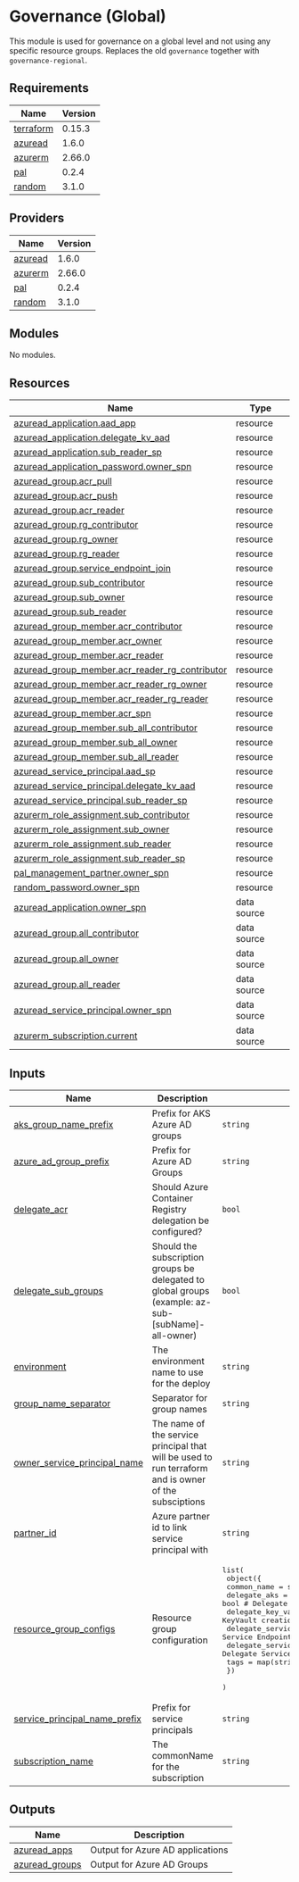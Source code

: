 # Governance (Global)

This module is used for governance on a global level and not using any specific resource groups. Replaces the old `governance` together with `governance-regional`.

## Requirements

| Name | Version |
|------|---------|
| <a name="requirement_terraform"></a> [terraform](#requirement\_terraform) | 0.15.3 |
| <a name="requirement_azuread"></a> [azuread](#requirement\_azuread) | 1.6.0 |
| <a name="requirement_azurerm"></a> [azurerm](#requirement\_azurerm) | 2.66.0 |
| <a name="requirement_pal"></a> [pal](#requirement\_pal) | 0.2.4 |
| <a name="requirement_random"></a> [random](#requirement\_random) | 3.1.0 |

## Providers

| Name | Version |
|------|---------|
| <a name="provider_azuread"></a> [azuread](#provider\_azuread) | 1.6.0 |
| <a name="provider_azurerm"></a> [azurerm](#provider\_azurerm) | 2.66.0 |
| <a name="provider_pal"></a> [pal](#provider\_pal) | 0.2.4 |
| <a name="provider_random"></a> [random](#provider\_random) | 3.1.0 |

## Modules

No modules.

## Resources

| Name | Type |
|------|------|
| [azuread_application.aad_app](https://registry.terraform.io/providers/hashicorp/azuread/1.6.0/docs/resources/application) | resource |
| [azuread_application.delegate_kv_aad](https://registry.terraform.io/providers/hashicorp/azuread/1.6.0/docs/resources/application) | resource |
| [azuread_application.sub_reader_sp](https://registry.terraform.io/providers/hashicorp/azuread/1.6.0/docs/resources/application) | resource |
| [azuread_application_password.owner_spn](https://registry.terraform.io/providers/hashicorp/azuread/1.6.0/docs/resources/application_password) | resource |
| [azuread_group.acr_pull](https://registry.terraform.io/providers/hashicorp/azuread/1.6.0/docs/resources/group) | resource |
| [azuread_group.acr_push](https://registry.terraform.io/providers/hashicorp/azuread/1.6.0/docs/resources/group) | resource |
| [azuread_group.acr_reader](https://registry.terraform.io/providers/hashicorp/azuread/1.6.0/docs/resources/group) | resource |
| [azuread_group.rg_contributor](https://registry.terraform.io/providers/hashicorp/azuread/1.6.0/docs/resources/group) | resource |
| [azuread_group.rg_owner](https://registry.terraform.io/providers/hashicorp/azuread/1.6.0/docs/resources/group) | resource |
| [azuread_group.rg_reader](https://registry.terraform.io/providers/hashicorp/azuread/1.6.0/docs/resources/group) | resource |
| [azuread_group.service_endpoint_join](https://registry.terraform.io/providers/hashicorp/azuread/1.6.0/docs/resources/group) | resource |
| [azuread_group.sub_contributor](https://registry.terraform.io/providers/hashicorp/azuread/1.6.0/docs/resources/group) | resource |
| [azuread_group.sub_owner](https://registry.terraform.io/providers/hashicorp/azuread/1.6.0/docs/resources/group) | resource |
| [azuread_group.sub_reader](https://registry.terraform.io/providers/hashicorp/azuread/1.6.0/docs/resources/group) | resource |
| [azuread_group_member.acr_contributor](https://registry.terraform.io/providers/hashicorp/azuread/1.6.0/docs/resources/group_member) | resource |
| [azuread_group_member.acr_owner](https://registry.terraform.io/providers/hashicorp/azuread/1.6.0/docs/resources/group_member) | resource |
| [azuread_group_member.acr_reader](https://registry.terraform.io/providers/hashicorp/azuread/1.6.0/docs/resources/group_member) | resource |
| [azuread_group_member.acr_reader_rg_contributor](https://registry.terraform.io/providers/hashicorp/azuread/1.6.0/docs/resources/group_member) | resource |
| [azuread_group_member.acr_reader_rg_owner](https://registry.terraform.io/providers/hashicorp/azuread/1.6.0/docs/resources/group_member) | resource |
| [azuread_group_member.acr_reader_rg_reader](https://registry.terraform.io/providers/hashicorp/azuread/1.6.0/docs/resources/group_member) | resource |
| [azuread_group_member.acr_spn](https://registry.terraform.io/providers/hashicorp/azuread/1.6.0/docs/resources/group_member) | resource |
| [azuread_group_member.sub_all_contributor](https://registry.terraform.io/providers/hashicorp/azuread/1.6.0/docs/resources/group_member) | resource |
| [azuread_group_member.sub_all_owner](https://registry.terraform.io/providers/hashicorp/azuread/1.6.0/docs/resources/group_member) | resource |
| [azuread_group_member.sub_all_reader](https://registry.terraform.io/providers/hashicorp/azuread/1.6.0/docs/resources/group_member) | resource |
| [azuread_service_principal.aad_sp](https://registry.terraform.io/providers/hashicorp/azuread/1.6.0/docs/resources/service_principal) | resource |
| [azuread_service_principal.delegate_kv_aad](https://registry.terraform.io/providers/hashicorp/azuread/1.6.0/docs/resources/service_principal) | resource |
| [azuread_service_principal.sub_reader_sp](https://registry.terraform.io/providers/hashicorp/azuread/1.6.0/docs/resources/service_principal) | resource |
| [azurerm_role_assignment.sub_contributor](https://registry.terraform.io/providers/hashicorp/azurerm/2.66.0/docs/resources/role_assignment) | resource |
| [azurerm_role_assignment.sub_owner](https://registry.terraform.io/providers/hashicorp/azurerm/2.66.0/docs/resources/role_assignment) | resource |
| [azurerm_role_assignment.sub_reader](https://registry.terraform.io/providers/hashicorp/azurerm/2.66.0/docs/resources/role_assignment) | resource |
| [azurerm_role_assignment.sub_reader_sp](https://registry.terraform.io/providers/hashicorp/azurerm/2.66.0/docs/resources/role_assignment) | resource |
| [pal_management_partner.owner_spn](https://registry.terraform.io/providers/xenitab/pal/0.2.4/docs/resources/management_partner) | resource |
| [random_password.owner_spn](https://registry.terraform.io/providers/hashicorp/random/3.1.0/docs/resources/password) | resource |
| [azuread_application.owner_spn](https://registry.terraform.io/providers/hashicorp/azuread/1.6.0/docs/data-sources/application) | data source |
| [azuread_group.all_contributor](https://registry.terraform.io/providers/hashicorp/azuread/1.6.0/docs/data-sources/group) | data source |
| [azuread_group.all_owner](https://registry.terraform.io/providers/hashicorp/azuread/1.6.0/docs/data-sources/group) | data source |
| [azuread_group.all_reader](https://registry.terraform.io/providers/hashicorp/azuread/1.6.0/docs/data-sources/group) | data source |
| [azuread_service_principal.owner_spn](https://registry.terraform.io/providers/hashicorp/azuread/1.6.0/docs/data-sources/service_principal) | data source |
| [azurerm_subscription.current](https://registry.terraform.io/providers/hashicorp/azurerm/2.66.0/docs/data-sources/subscription) | data source |

## Inputs

| Name | Description | Type | Default | Required |
|------|-------------|------|---------|:--------:|
| <a name="input_aks_group_name_prefix"></a> [aks\_group\_name\_prefix](#input\_aks\_group\_name\_prefix) | Prefix for AKS Azure AD groups | `string` | `"aks"` | no |
| <a name="input_azure_ad_group_prefix"></a> [azure\_ad\_group\_prefix](#input\_azure\_ad\_group\_prefix) | Prefix for Azure AD Groups | `string` | `"az"` | no |
| <a name="input_delegate_acr"></a> [delegate\_acr](#input\_delegate\_acr) | Should Azure Container Registry delegation be configured? | `bool` | `true` | no |
| <a name="input_delegate_sub_groups"></a> [delegate\_sub\_groups](#input\_delegate\_sub\_groups) | Should the subscription groups be delegated to global groups (example: az-sub-[subName]-all-owner) | `bool` | `true` | no |
| <a name="input_environment"></a> [environment](#input\_environment) | The environment name to use for the deploy | `string` | n/a | yes |
| <a name="input_group_name_separator"></a> [group\_name\_separator](#input\_group\_name\_separator) | Separator for group names | `string` | `"-"` | no |
| <a name="input_owner_service_principal_name"></a> [owner\_service\_principal\_name](#input\_owner\_service\_principal\_name) | The name of the service principal that will be used to run terraform and is owner of the subsciptions | `string` | n/a | yes |
| <a name="input_partner_id"></a> [partner\_id](#input\_partner\_id) | Azure partner id to link service principal with | `string` | `""` | no |
| <a name="input_resource_group_configs"></a> [resource\_group\_configs](#input\_resource\_group\_configs) | Resource group configuration | <pre>list(<br>    object({<br>      common_name                = string<br>      delegate_aks               = bool # Delegate aks permissions<br>      delegate_key_vault         = bool # Delegate KeyVault creation<br>      delegate_service_endpoint  = bool # Delegate Service Endpoint permissions<br>      delegate_service_principal = bool # Delegate Service Principal<br>      tags                       = map(string)<br>    })<br>  )</pre> | n/a | yes |
| <a name="input_service_principal_name_prefix"></a> [service\_principal\_name\_prefix](#input\_service\_principal\_name\_prefix) | Prefix for service principals | `string` | `"sp"` | no |
| <a name="input_subscription_name"></a> [subscription\_name](#input\_subscription\_name) | The commonName for the subscription | `string` | n/a | yes |

## Outputs

| Name | Description |
|------|-------------|
| <a name="output_azuread_apps"></a> [azuread\_apps](#output\_azuread\_apps) | Output for Azure AD applications |
| <a name="output_azuread_groups"></a> [azuread\_groups](#output\_azuread\_groups) | Output for Azure AD Groups |
